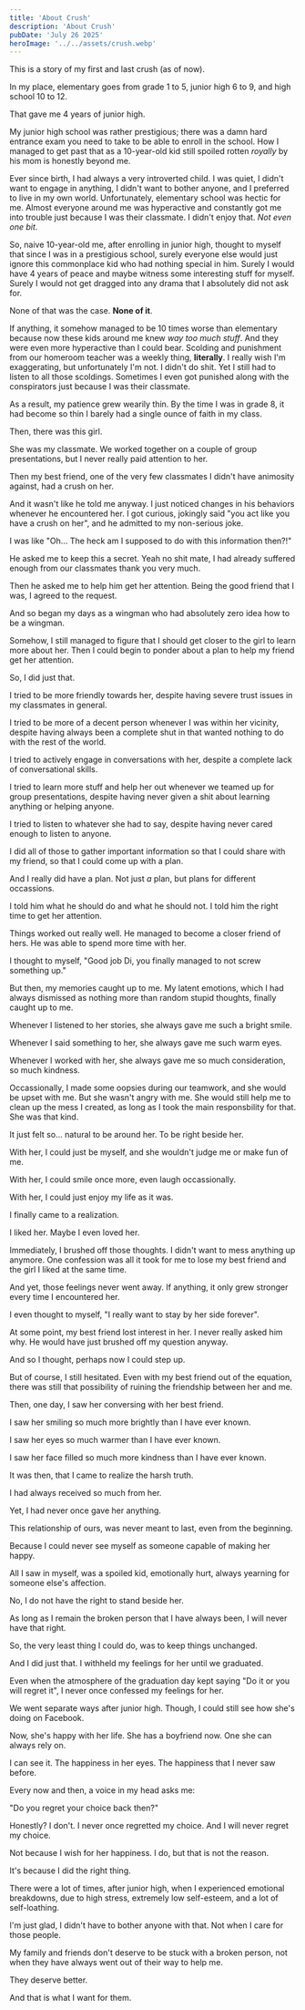 ```yaml
---
title: 'About Crush'
description: 'About Crush'
pubDate: 'July 26 2025'
heroImage: '../../assets/crush.webp'
---
```


This is a story of my first and last crush (as of now).

In my place, elementary goes from grade 1 to 5, junior high 6 to 9, and high school 10 to 12.

That gave me 4 years of junior high.

My junior high school was rather prestigious; there was a damn hard entrance exam you need to take to be able to enroll in the school. How I managed to get past that as a 10-year-old kid still spoiled rotten *royally* by his mom is honestly beyond me.

Ever since birth, I had always a very introverted child. I was quiet, I didn't want to engage in anything, I didn't want to bother anyone, and I preferred to live in my own world. Unfortunately, elementary school was hectic for me. Almost everyone around me was hyperactive and constantly got me into trouble just because I was their classmate. I didn't enjoy that. *Not even one bit*.

So, naive 10-year-old me, after enrolling in junior high, thought to myself that since I was in a prestigious school, surely everyone else would just ignore this commonplace kid who had nothing special in him. Surely I would have 4 years of peace and maybe witness some interesting stuff for myself. Surely I would not get dragged into any drama that I absolutely did not ask for.

None of that was the case. **None of it**.

If anything, it somehow managed to be 10 times worse than elementary because now these kids around me knew *way too much stuff*. And they were even more hyperactive than I could bear. Scolding and punishment from our homeroom teacher was a weekly thing, **literally**. I really wish I'm exaggerating, but unfortunately I'm not. I didn't do shit. Yet I still had to listen to all those scoldings. Sometimes I even got punished along with the conspirators just because I was their classmate. 

As a result, my patience grew wearily thin. By the time I was in grade 8, it had become so thin I barely had a single ounce of faith in my class.

Then, there was this girl.

She was my classmate. We worked together on a couple of group presentations, but I never really paid attention to her.

Then my best friend, one of the very few classmates I didn't have animosity against, had a crush on her.

And it wasn't like he told me anyway. I just noticed changes in his behaviors whenever he encountered her. I got curious, jokingly said "you act like you have a crush on her", and he admitted to my non-serious joke.

I was like "Oh... The heck am I supposed to do with this information then?!"

He asked me to keep this a secret. Yeah no shit mate, I had already suffered enough from our classmates thank you very much.

Then he asked me to help him get her attention. Being the good friend that I was, I agreed to the request.

And so began my days as a wingman who had absolutely zero idea how to be a wingman.

Somehow, I still managed to figure that I should get closer to the girl to learn more about her. Then I could begin to ponder about a plan to help my friend get her attention.

So, I did just that. 

I tried to be more friendly towards her, despite having severe trust issues in my classmates in general.

I tried to be more of a decent person whenever I was within her vicinity, despite having always been a complete shut in that wanted nothing to do with the rest of the world.

I tried to actively engage in conversations with her, despite a complete lack of conversational skills.

I tried to learn more stuff and help her out whenever we teamed up for group presentations, despite having never given a shit about learning anything or helping anyone.

I tried to listen to whatever she had to say, despite having never cared enough to listen to anyone.

I did all of those to gather important information so that I could share with my friend, so that I could come up with a plan.

And I really did have a plan. Not just *a* plan, but plans for different occassions.

I told him what he should do and what he should not. I told him the right time to get her attention.

Things worked out really well. He managed to become a closer friend of hers. He was able to spend more time with her.

I thought to myself, "Good job Di, you finally managed to not screw something up."

But then, my memories caught up to me. My latent emotions, which I had always dismissed as nothing more than random stupid thoughts, finally caught up to me.

Whenever I listened to her stories, she always gave me such a bright smile.

Whenever I said something to her, she always gave me such warm eyes.

Whenever I worked with her, she always gave me so much consideration, so much kindness.

Occassionally, I made some oopsies during our teamwork, and she would be upset with me. But she wasn't angry with me. She would still help me to clean up the mess I created, as long as I took the main responsbility for that. She was that kind.

It just felt so... natural to be around her. To be right beside her.

With her, I could just be myself, and she wouldn't judge me or make fun of me.

With her, I could smile once more, even laugh occassionally.

With her, I could just enjoy my life as it was.

I finally came to a realization.

I liked her. Maybe I even loved her.

Immediately, I brushed off those thoughts. I didn't want to mess anything up anymore. One confession was all it took for me to lose my best friend and the girl I liked at the same time.

And yet, those feelings never went away. If anything, it only grew stronger every time I encountered her.

I even thought to myself, "I really want to stay by her side forever".

At some point, my best friend lost interest in her. I never really asked him why. He would have just brushed off my question anyway.

And so I thought, perhaps now I could step up.

But of course, I still hesitated. Even with my best friend out of the equation, there was still that possibility of ruining the friendship between her and me.

Then, one day, I saw her conversing with her best friend.

I saw her smiling so much more brightly than I have ever known.

I saw her eyes so much warmer than I have ever known.

I saw her face filled so much more kindness than I have ever known.

It was then, that I came to realize the harsh truth.

I had always received so much from her.

Yet, I had never once gave her anything.

This relationship of ours, was never meant to last, even from the beginning.

Because I could never see myself as someone capable of making her happy.

All I saw in myself, was a spoiled kid, emotionally hurt, always yearning for someone else's affection.

No, I do not have the right to stand beside her.

As long as I remain the broken person that I have always been, I will never have that right.

So, the very least thing I could do, was to keep things unchanged.

And I did just that. I withheld my feelings for her until we graduated.

Even when the atmosphere of the graduation day kept saying "Do it or you will regret it", I never once confessed my feelings for her.

We went separate ways after junior high. Though, I could still see how she's doing on Facebook.

Now, she's happy with her life. She has a boyfriend now. One she can always rely on.

I can see it. The happiness in her eyes. The happiness that I never saw before.

Every now and then, a voice in my head asks me:

"Do you regret your choice back then?"

Honestly? I don't. I never once regretted my choice. And I will never regret my choice.

Not because I wish for her happiness. I do, but that is not the reason.

It's because I did the right thing.

There were a lot of times, after junior high, when I experienced emotional breakdowns, due to high stress, extremely low self-esteem, and a lot of self-loathing.

I'm just glad, I didn't have to bother anyone with that. Not when I care for those people.

My family and friends don't deserve to be stuck with a broken person, not when they have always went out of their way to help me.

They deserve better.

And that is what I want for them.